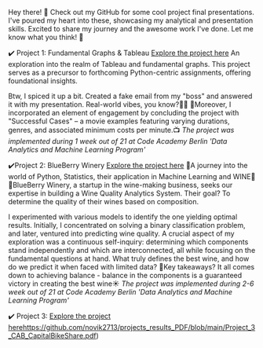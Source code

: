 Hey there! 👋 Check out my GitHub for some cool project final presentations. 
I've poured my heart into these, showcasing my analytical and presentation skills. Excited to share my journey and the awesome work I've done. 
Let me know what you think! 🚀

✔️ Project 1: Fundamental Graphs & Tableau [Explore the project here](https://github.com/novik2713/projects_results_PDF/blob/main/Project_1_CAB_Movies.pdf)
An exploration into the realm of Tableau and fundamental graphs. This project serves as a precursor to forthcoming Python-centric assignments, offering foundational insights.

Btw, I spiced it up a bit. Created a fake email from my "boss" and answered it with my presentation. Real-world vibes, you know?🚀😜
🎥Moreover, I incorporated an element of engagement by concluding the project with "Successful Cases" – a movie examples featuring varying durations, genres, and associated minimum costs per minute.📺
*The project was implemented during 1 week out of 21 at Code Academy Berlin 'Data Analytics and Machine Learning Program'*

✔️Project 2: BlueBerry Winery [Explore the project here](https://github.com/novik2713/projects_results_PDF/blob/main/Project_2_CAB_BlueBerryWinery.pdf)
🍇A journey into the world of Python, Statistics, their application in Machine Learning and WINE🍇🍇BlueBerry Winery, a startup in the wine-making business, seeks our expertise in building a Wine Quality Analytics System. Their goal? To determine the quality of their wines based on composition.

I experimented with various models to identify the one yielding optimal results. 
Initially, I concentrated on solving a binary classification problem, and later, ventured into predicting wine quality.
A crucial aspect of my exploration was a continuous self-inquiry: determining which components stand independently and which are interconnected, all while focusing on the fundamental questions at hand. 
What truly defines the best wine, and how do we predict it when faced with limited data?
🌊Key takeaways? It all comes down to achieving balance - balance in the components is a guaranteed victory in creating the best wine☀️
*The project was implemented during 2-6 week out of 21 at Code Academy Berlin 'Data Analytics and Machine Learning Program'*

✔️ Project 3: [Explore the project here](https://github.com/novik2713/projects_results_PDF/blob/main/Project_3_CAB_CapitalBikeShare.pdf)https://github.com/novik2713/projects_results_PDF/blob/main/Project_3_CAB_CapitalBikeShare.pdf)
